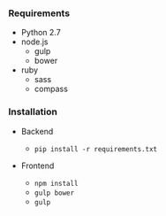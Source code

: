 ### Requirements
- Python 2.7
- node.js
	- gulp
	- bower
- ruby 
	- sass
	- compass

### Installation
* Backend
	- `pip install -r requirements.txt`

* Frontend
    - `npm install`
    - `gulp bower`
    - `gulp`